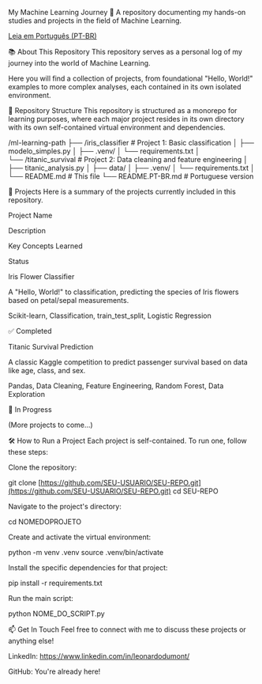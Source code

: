 My Machine Learning Journey 🚀
A repository documenting my hands-on studies and projects in the field of Machine Learning.

[Leia em Português (PT-BR)](README.PT-BR.md)

📚 About This Repository
This repository serves as a personal log of my journey into the world of Machine Learning. 

Here you will find a collection of projects, from foundational "Hello, World!" examples to more complex analyses, each contained in its own isolated environment.

📂 Repository Structure
This repository is structured as a monorepo for learning purposes, where each major project resides in its own directory with its own self-contained virtual environment and dependencies.

/ml-learning-path
├── /iris_classifier          # Project 1: Basic classification
│   ├── modelo_simples.py
│   ├── .venv/
│   └── requirements.txt
│   
└── /titanic_survival         # Project 2: Data cleaning and feature engineering
│   ├── titanic_analysis.py
│   ├── data/
│   ├── .venv/
│   └── requirements.txt
│
└── README.md                     # This file
└── README.PT-BR.md               # Portuguese version

🚀 Projects
Here is a summary of the projects currently included in this repository.

Project Name

Description

Key Concepts Learned

Status

Iris Flower Classifier

A "Hello, World!" to classification, predicting the species of Iris flowers based on petal/sepal measurements.

Scikit-learn, Classification, train_test_split, Logistic Regression

✅ Completed

Titanic Survival Prediction

A classic Kaggle competition to predict passenger survival based on data like age, class, and sex.

Pandas, Data Cleaning, Feature Engineering, Random Forest, Data Exploration

🚀 In Progress

(More projects to come...)







🛠️ How to Run a Project
Each project is self-contained. To run one, follow these steps:

Clone the repository:

git clone [https://github.com/SEU-USUARIO/SEU-REPO.git](https://github.com/SEU-USUARIO/SEU-REPO.git)
cd SEU-REPO

Navigate to the project's directory:

cd NOMEDOPROJETO

Create and activate the virtual environment:

python -m venv .venv
source .venv/bin/activate

Install the specific dependencies for that project:

pip install -r requirements.txt

Run the main script:

python NOME_DO_SCRIPT.py

📫 Get In Touch
Feel free to connect with me to discuss these projects or anything else!

LinkedIn: https://www.linkedin.com/in/leonardodumont/

GitHub: You're already here!
